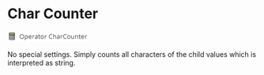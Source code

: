 # Char Counter

![Symbol](../../../img/gridconfig/operator_charcounter_symbol.png)

No special settings. Simply counts all characters of the child values which is interpreted as string.



